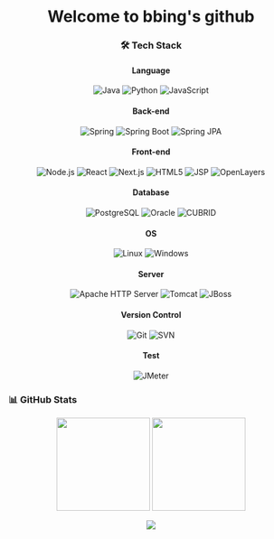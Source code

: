 <!-- Profile Header -->
<h1 align="center">Welcome to bbing's github</h1>

<!-- <p align="center">
  🧑‍💻 Developer | 🌱 Learner | 💡 Creator <br>
  Passionate about building things that matter.
</p> -->


<!-- Tech Stack 
### 🛠️ Tech Stack
- 💻 Languages: **JavaScript**, **Python**, **TypeScript**
- 🌐 Frontend: **React**, **Next.js**, **HTML5**, **CSS3**
- 🔧 Tools: **Git**, **VSCode**, **Figma**, **Postman**
- ☁️ Learning: **Docker**, **AWS**, **Go**
-->

<div align="center">

### 🛠️ Tech Stack

#### Language
![Java](https://img.shields.io/badge/Java-ED8B00?logo=openjdk&logoColor=white&style=flat)
![Python](https://img.shields.io/badge/Python-3776AB?logo=python&logoColor=white&style=flat)
![JavaScript](https://img.shields.io/badge/JavaScript-F7DF1E?logo=javascript&logoColor=black&style=flat)

#### Back-end
![Spring](https://img.shields.io/badge/Spring-6DB33F?logo=spring&logoColor=white&style=flat)
![Spring Boot](https://img.shields.io/badge/SpringBoot-6DB33F?logo=springboot&logoColor=white&style=flat)
![Spring JPA](https://img.shields.io/badge/Spring%20JPA-6DB33F?logo=spring&logoColor=white&style=flat)

#### Front-end
![Node.js](https://img.shields.io/badge/Node.js-339933?logo=nodedotjs&logoColor=white&style=flat)
![React](https://img.shields.io/badge/React-61DAFB?logo=react&logoColor=black&style=flat)
![Next.js](https://img.shields.io/badge/Next.js-000000?logo=nextdotjs&logoColor=white&style=flat)
![HTML5](https://img.shields.io/badge/HTML5-E34F26?logo=html5&logoColor=white&style=flat)
![JSP](https://img.shields.io/badge/JSP-007396?logo=java&logoColor=white&style=flat)
![OpenLayers](https://img.shields.io/badge/OpenLayers-1F6B75?logo=openlayers&logoColor=white&style=flat)

#### Database
![PostgreSQL](https://img.shields.io/badge/PostgreSQL-336791?logo=postgresql&logoColor=white&style=flat)
![Oracle](https://img.shields.io/badge/Oracle-F80000?logo=oracle&logoColor=white&style=flat)
![CUBRID](https://img.shields.io/badge/CUBRID-1A4CA1?logo=cubrid&logoColor=white&style=flat)

#### OS
![Linux](https://img.shields.io/badge/Linux-FCC624?logo=linux&logoColor=black&style=flat)
![Windows](https://img.shields.io/badge/Windows-0078D6?logo=windows&logoColor=white&style=flat)

#### Server
![Apache HTTP Server](https://img.shields.io/badge/Apache_HTTP_Server-D22128?logo=apache&logoColor=white&style=flat)
![Tomcat](https://img.shields.io/badge/Tomcat-F8DC75?logo=apachetomcat&logoColor=black&style=flat)
![JBoss](https://img.shields.io/badge/JBoss-EA1E0C?logo=redhat&logoColor=white&style=flat)

#### Version Control
  ![Git](https://img.shields.io/badge/Git-F05032?logo=git&logoColor=white&style=flat)
  ![SVN](https://img.shields.io/badge/Subversion-809CC9?logo=subversion&logoColor=white&style=flat)

#### Test
![JMeter](https://img.shields.io/badge/JMeter-D22128?logo=apachejmeter&logoColor=white&style=flat)
<!-- GitHub Stats -->

</div>


### 📊 GitHub Stats
<p align="center">
  <img src="https://github-readme-stats.vercel.app/api?username=ldb0316&show_icons=true&theme=tokyonight" height="165" />
  <img src="https://github-readme-stats.vercel.app/api/top-langs/?username=ldb0316&layout=compact&theme=tokyonight" height="165" />
</p>


<!-- Fun Section
### ✨ About bbzz
- 💬 닉네임은 벌 소리에서 왔어요... 윙윙~
- 🤔 문제 해결을 좋아하고, 팀과 협업하는 걸 즐깁니다.
- 🚀 사이드 프로젝트와 오픈소스 기여를 좋아해요.
- 📚 항상 배우고 성장하는 중입니다.
-->
<!-- Quote / Motto
> “Code is like humor. When you have to explain it, it’s bad.” – Cory House
-->
<!-- Footer -->
<p align="center">
  <img src="https://capsule-render.vercel.app/api?type=waving&color=auto&height=100&section=footer"/>
</p>
